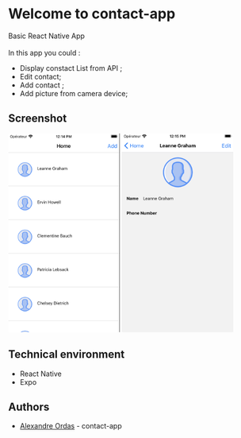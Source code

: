 # Welcome to contact-app

Basic React Native App <br>
<br> In this app you could :
- Display constact List from API ;
- Edit contact;
- Add contact ;
- Add picture from camera device;

## Screenshot
<img src="https://github.com/alexandre-ordas/contact-app/blob/main/src/images/front-page.png" height="400">
<img src="https://github.com/alexandre-ordas/contact-app/blob/main/src/images/contact-page.png" height="400">

## Technical environment
- React Native
- Expo

## Authors
- [Alexandre Ordas](https://github.com/alexandre-ordas) - contact-app

